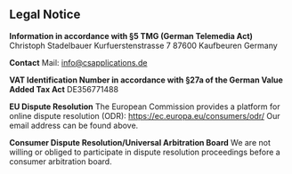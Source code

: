 ## Legal Notice

**Information in accordance with §5 TMG (German Telemedia Act)**
Christoph Stadelbauer
Kurfuerstenstrasse 7
87600 Kaufbeuren
Germany

**Contact**
Mail: info@csapplications.de

**VAT Identification Number in accordance with §27a of the German Value Added Tax Act**
DE356771488

**EU Dispute Resolution**
The European Commission provides a platform for online dispute resolution (ODR): https://ec.europa.eu/consumers/odr/
Our email address can be found above.

**Consumer Dispute Resolution/Universal Arbitration Board**
We are not willing or obliged to participate in dispute resolution proceedings before a consumer arbitration board.
